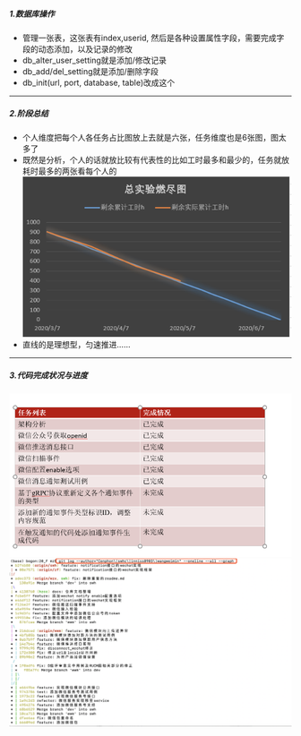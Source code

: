 ##### 1.数据库操作
* 管理一张表，这张表有index,userid, 然后是各种设置属性字段，需要完成字段的动态添加，以及记录的修改
* db_alter_user_setting就是添加/修改记录
* db_add/del_setting就是添加/删除字段
* db_init(url, port, database, table)改成这个

----
##### 2.阶段总结
* 个人维度把每个人各任务占比图放上去就是六张，任务维度也是6张图，图太多了
* 既然是分析，个人的话就放比较有代表性的比如工时最多和最少的，任务就放耗时最多的两张看每个人的
![](assets/markdown-img-paste-2020050910590346.png)
* 直线的是理想型，匀速推进……
---

##### 3.代码完成状况与进度
![](assets/markdown-img-paste-20200509105938634.png)
![](assets/markdown-img-paste-20200509110000249.png)
